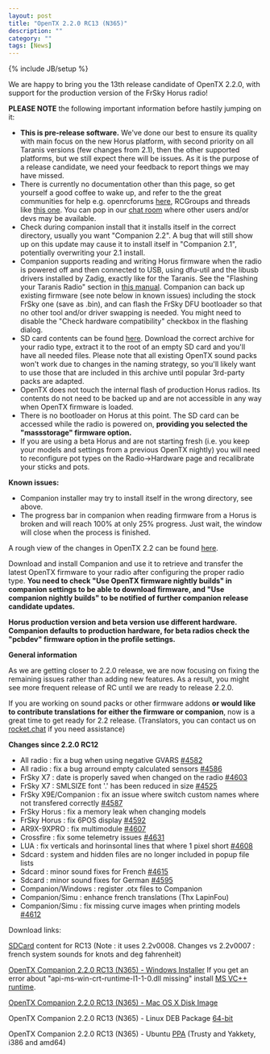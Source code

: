 ```yaml
---
layout: post
title: "OpenTX 2.2.0 RC13 (N365)"
description: ""
category: ""
tags: [News]
---
```

{% include JB/setup %}

We are happy to bring you the 13th release candidate of OpenTX 2.2.0, with support for the production version of the FrSky Horus radio!

**PLEASE NOTE** the following important information before hastily jumping on it:

- **This is pre-release software.** We've done our best to ensure its quality with main focus on the new Horus platform, with second priority on all Taranis versions (few changes from 2.1), then the other supported platforms, but we still expect there will be issues. As it is the purpose of a release candidate, we need your feedback to report things we may have missed.
- There is currently no documentation other than this page, so get yourself a good coffee to wake up, and refer to the the great communities for help e.g. openrcforums [here](http://openrcforums.com/forum/viewtopic.php?f=45&t=9158), RCGroups and threads like [this one](http://www.rcgroups.com/forums/showthread.php?t=2727927). You can pop in our [chat room](http://opentx.rocket.chat) where other users and/or devs may be available.
- Check during companion install that it installs itself in the correct directory, usually you want "Companion 2.2". A bug that will still show up on this update may cause it to install itself in "Companion 2.1", potentially overwriting your 2.1 install.
- Companion supports reading and writing Horus firmware when the radio is powered off  and then connected to USB, using dfu-util and the libusb drivers installed by Zadig, exactly like for the Taranis. See the "Flashing your Taranis Radio" section in [this manual](https://opentx.gitbooks.io/opentx-taranis-manual/content/companion-introduction.html). Companion can back up existing firmware (see note below in known issues) including the stock FrSky one (save as .bin), and can flash the FrSky DFU bootloader so that no other tool and/or driver swapping is needed. You might need to disable the "Check hardware compatibility" checkbox in the flashing dialog.
- SD card contents can be found [here](http://downloads.open-tx.org/2.2/nightly/sdcard/). Download the correct archive for your radio type, extract it to the root of an empty SD card and you'll have all needed files. Please note that all existing OpenTX sound packs won't work due to changes in the naming strategy, so you'll likely want to use those that are included in this archive until popular 3rd-party packs are adapted.
- OpenTX does not touch the internal flash of production Horus radios. Its contents do not need to be backed up and are not accessible in any way when OpenTX firmware is loaded.
- There is no bootloader on Horus at this point. The SD card can be accessed while the radio is powered on, **providing you selected the "massstorage" firmware option.**
- If you are using a beta Horus and are not starting fresh (i.e. you keep your models and settings from a previous OpenTX nightly) you will need to reconfigure pot types on the Radio->Hardware page and recalibrate your sticks and pots.

**Known issues:**

- Companion installer may try to install itself in the wrong directory, see above.
- The progress bar in companion when reading firmware from a Horus is broken and will reach 100% at only 25% progress. Just wait, the window will close when the process is finished.

A rough view of the changes in OpenTX 2.2 can be found [here](https://github.com/opentx/opentx/issues?page=1&q=is%3Aissue+is%3Aclosed+milestone%3A%22OpenTX+2.2.0%22).

Download and install Companion and use it to retrieve and transfer the latest OpenTX firmware to your radio after configuring the proper radio type.
**You need to check "Use OpenTX firmware nightly builds" in companion settings to be able to download firmware, and "Use companion nightly builds" to be notified of further companion release candidate updates.**

**Horus production version and beta version use different hardware. Companion defaults to production hardware, for beta radios check the "pcbdev" firmware option in the profile settings.**

**General information**

As we are getting closer to 2.2.0 release, we are now focusing on fixing the remaining issues rather than adding new features. As a result, you might see more frequent release of RC until we are ready to release 2.2.0.

If you are working on sound packs or other firmware addons **or would like to contribute translations for either the firmware or companion**, now is a great time to get ready for 2.2 release. (Translators, you can contact us on [rocket.chat](https://opentx.rocket.chat/) if you need assistance)

**Changes since 2.2.0 RC12**
- All radio : fix a bug when using negative GVARS [#4582](https://github.com/opentx/opentx/issues/4582)
- All radio : fix a bug arround empty calculated sensors [#4586](https://github.com/opentx/opentx/issues/4586)
- FrSky X7 : date is properly saved when changed on the radio [#4603](https://github.com/opentx/opentx/issues/4603)
- FrSky X7 : SMLSIZE font '.' has been reduced in size [#4525](https://github.com/opentx/opentx/issues/4625)
- FrSky X9E/Companion : fix an issue where switch custom names where not transfered correctly [#4587](https://github.com/opentx/opentx/issues/4587)
- FrSky Horus : fix a memory leak when changing models
- FrSky Horus : fix 6POS display [#4592](https://github.com/opentx/opentx/issues/4592)
- AR9X-9XPRO : fix multimodule [#4607](https://github.com/opentx/opentx/pull/4607)
- Crossfire : fix some telemetry issues [#4631](https://github.com/opentx/opentx/issues/4631)
- LUA : fix verticals and horinsontal lines that where 1 pixel short [#4608](https://github.com/opentx/opentx/issues/4608)
- Sdcard : system and hidden files are no longer included in popup file lists
- Sdcard : minor sound fixes for French [#4615](https://github.com/opentx/opentx/issues/4615)
- Sdcard : minor sound fixes for German [#4595](https://github.com/opentx/opentx/issues/4595)
- Companion/Windows : register .otx files to Companion
- Companion/Simu : enhance french translations (Thx LapinFou)
- Companion/Simu : fix missing curve images when printing models [#4612](https://github.com/opentx/opentx/issues/4612)

Download links:

[SDCard](http://downloads.open-tx.org/2.2/nightly/sdcard/) content for RC13 (Note : it uses 2.2v0008. Changes vs 2.2v0007 : french system sounds for knots and deg fahrenheit)

[OpenTX Companion 2.2.0 RC13 (N365) - Windows Installer](http://downloads.open-tx.org/2.2/nightly/companion/windows/companion-windows-2.2.0N365.exe)
If you get an error about "api-ms-win-crt-runtime-I1-1-0.dll missing" install [MS VC++ runtime](https://support.microsoft.com/en-us/help/2999226/update-for-universal-c-runtime-in-windows).

[OpenTX Companion 2.2.0 RC13 (N365) - Mac OS X Disk Image](http://downloads.open-tx.org/2.2/nightly/companion/macosx/opentx-companion-2.2.0N365.dmg)

OpenTX Companion 2.2.0 RC13 (N365) - Linux DEB Package [64-bit](http://downloads.open-tx.org/2.2/nightly/companion/linux/companion22_2.2.0N365_amd64.deb)

OpenTX Companion 2.2.0 RC13 (N365) - Ubuntu [PPA](https://launchpad.net/~opentx-test/+archive/ubuntu/ppa) (Trusty and Yakkety, i386 and amd64)
